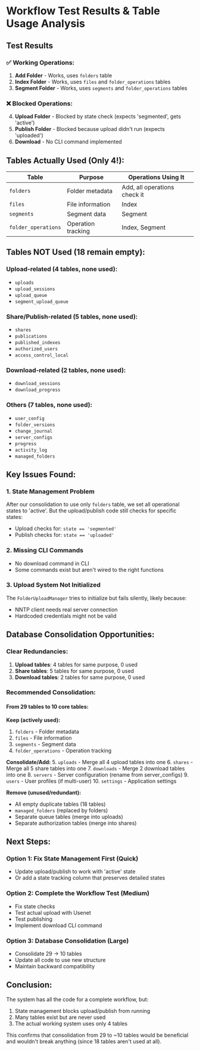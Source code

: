 # Workflow Test Results & Table Usage Analysis

## Test Results

### ✅ Working Operations:
1. **Add Folder** - Works, uses `folders` table
2. **Index Folder** - Works, uses `files` and `folder_operations` tables  
3. **Segment Folder** - Works, uses `segments` and `folder_operations` tables

### ❌ Blocked Operations:
4. **Upload Folder** - Blocked by state check (expects 'segmented', gets 'active')
5. **Publish Folder** - Blocked because upload didn't run (expects 'uploaded')
6. **Download** - No CLI command implemented

## Tables Actually Used (Only 4!):

| Table | Purpose | Operations Using It |
|-------|---------|-------------------|
| `folders` | Folder metadata | Add, all operations check it |
| `files` | File information | Index |
| `segments` | Segment data | Segment |
| `folder_operations` | Operation tracking | Index, Segment |

## Tables NOT Used (18 remain empty):

### Upload-related (4 tables, none used):
- `uploads`
- `upload_sessions`
- `upload_queue`
- `segment_upload_queue`

### Share/Publish-related (5 tables, none used):
- `shares`
- `publications`
- `published_indexes`
- `authorized_users`
- `access_control_local`

### Download-related (2 tables, none used):
- `download_sessions`
- `download_progress`

### Others (7 tables, none used):
- `user_config`
- `folder_versions`
- `change_journal`
- `server_configs`
- `progress`
- `activity_log`
- `managed_folders`

## Key Issues Found:

### 1. State Management Problem
After our consolidation to use only `folders` table, we set all operational states to 'active'. But the upload/publish code still checks for specific states:
- Upload checks for: `state == 'segmented'`
- Publish checks for: `state == 'uploaded'`

### 2. Missing CLI Commands
- No download command in CLI
- Some commands exist but aren't wired to the right functions

### 3. Upload System Not Initialized
The `FolderUploadManager` tries to initialize but fails silently, likely because:
- NNTP client needs real server connection
- Hardcoded credentials might not be valid

## Database Consolidation Opportunities:

### Clear Redundancies:
1. **Upload tables**: 4 tables for same purpose, 0 used
2. **Share tables**: 5 tables for same purpose, 0 used  
3. **Download tables**: 2 tables for same purpose, 0 used

### Recommended Consolidation:

#### From 29 tables to 10 core tables:

**Keep (actively used):**
1. `folders` - Folder metadata
2. `files` - File information
3. `segments` - Segment data
4. `folder_operations` - Operation tracking

**Consolidate/Add:**
5. `uploads` - Merge all 4 upload tables into one
6. `shares` - Merge all 5 share tables into one
7. `downloads` - Merge 2 download tables into one
8. `servers` - Server configuration (rename from server_configs)
9. `users` - User profiles (if multi-user)
10. `settings` - Application settings

**Remove (unused/redundant):**
- All empty duplicate tables (18 tables)
- `managed_folders` (replaced by folders)
- Separate queue tables (merge into uploads)
- Separate authorization tables (merge into shares)

## Next Steps:

### Option 1: Fix State Management First (Quick)
- Update upload/publish to work with 'active' state
- Or add a state tracking column that preserves detailed states

### Option 2: Complete the Workflow Test (Medium)
- Fix state checks
- Test actual upload with Usenet
- Test publishing
- Implement download CLI command

### Option 3: Database Consolidation (Large)
- Consolidate 29 → 10 tables
- Update all code to use new structure
- Maintain backward compatibility

## Conclusion:

The system has all the code for a complete workflow, but:
1. State management blocks upload/publish from running
2. Many tables exist but are never used
3. The actual working system uses only 4 tables

This confirms that consolidation from 29 to ~10 tables would be beneficial and wouldn't break anything (since 18 tables aren't used at all).
